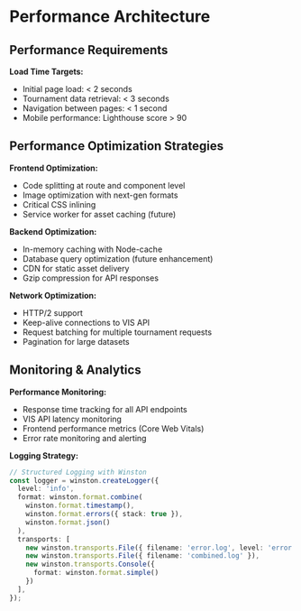 # Performance Architecture

## Performance Requirements

**Load Time Targets:**
- Initial page load: < 2 seconds
- Tournament data retrieval: < 3 seconds
- Navigation between pages: < 1 second
- Mobile performance: Lighthouse score > 90

## Performance Optimization Strategies

**Frontend Optimization:**
- Code splitting at route and component level
- Image optimization with next-gen formats
- Critical CSS inlining
- Service worker for asset caching (future)

**Backend Optimization:**
- In-memory caching with Node-cache
- Database query optimization (future enhancement)
- CDN for static asset delivery
- Gzip compression for API responses

**Network Optimization:**
- HTTP/2 support
- Keep-alive connections to VIS API
- Request batching for multiple tournament requests
- Pagination for large datasets

## Monitoring & Analytics

**Performance Monitoring:**
- Response time tracking for all API endpoints
- VIS API latency monitoring
- Frontend performance metrics (Core Web Vitals)
- Error rate monitoring and alerting

**Logging Strategy:**
```typescript
// Structured Logging with Winston
const logger = winston.createLogger({
  level: 'info',
  format: winston.format.combine(
    winston.format.timestamp(),
    winston.format.errors({ stack: true }),
    winston.format.json()
  ),
  transports: [
    new winston.transports.File({ filename: 'error.log', level: 'error' }),
    new winston.transports.File({ filename: 'combined.log' }),
    new winston.transports.Console({
      format: winston.format.simple()
    })
  ],
});
```
